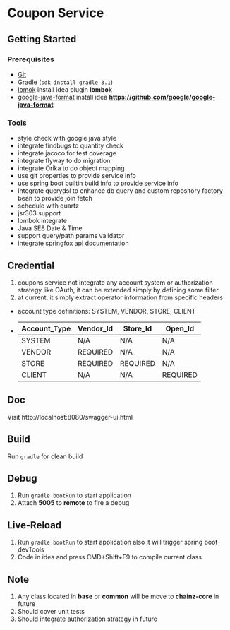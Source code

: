# Coupon Service #

## Getting Started

### Prerequisites

- [Git](https://git-scm.com/)
- [Gradle](https://gradle.org/) (`sdk install gradle 3.1`)
- [lomok](https://projectlombok.org/) install idea plugin **lombok**
- [google-java-format](https://github.com/google/google-java-format) install idea **https://github.com/google/google-java-format**

### Tools

- style check with google java style
- integrate findbugs to quantity check
- integrate jacoco for test coverage
- integrate flyway to do migration
- integrate Orika to do object mapping
- use git properties to provide service info
- use spring boot builtin build info to provide service info
- integrate querydsl to enhance db query and custom repository factory bean to provide join fetch
- schedule with quartz
- jsr303 support
- lombok integrate
- Java SE8 Date & Time
- support query/path params validator
- integrate springfox api documentation

## Credential

1. coupons service not integrate any account system or authorization strategy like OAuth, it can be extended simply by defining some filter.
2. at current, it simply extract operator information from specific headers

  * account type definitions: SYSTEM, VENDOR, STORE, CLIENT

  * | Account_Type | Vendor_Id | Store_Id | Open_Id |
    |--------------|-----------|----------|---------|
    |    SYSTEM    |   N/A     |    N/A   |    N/A  |
    |    VENDOR    | REQUIRED  |    N/A   |    N/A  |
    |    STORE     | REQUIRED  | REQUIRED |    N/A  |
    |    CLIENT    |   N/A     |    N/A   | REQUIRED|


## Doc

Visit http://localhost:8080/swagger-ui.html


## Build

Run `gradle` for clean build

## Debug

1. Run `gradle bootRun` to start application
2. Attach **5005** to **remote** to fire a debug

## Live-Reload

1. Run `gradle bootRun` to start application also it will trigger spring boot devTools
2. Code in idea and press CMD+Shift+F9 to compile current class

## Note

1. Any class located in **base** or **common** will be move to **chainz-core** in future
2. Should cover unit tests
3. Should integrate authorization strategy in future
